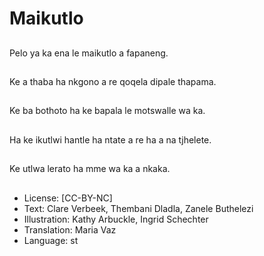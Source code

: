 # Maikutlo

##
Pelo ya ka ena le maikutlo a fapaneng.

##
Ke a thaba ha nkgono a re qoqela dipale thapama.

##
Ke ba bothoto ha ke bapala le motswalle wa ka.

##
Ha ke ikutlwi hantle ha ntate a re ha a na tjhelete.

##
Ke utlwa lerato ha mme wa ka a nkaka.

##
* License: [CC-BY-NC]
* Text: Clare Verbeek, Thembani Dladla, Zanele Buthelezi
* Illustration: Kathy Arbuckle, Ingrid Schechter
* Translation: Maria Vaz
* Language: st
